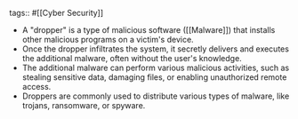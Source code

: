 tags:: #[[Cyber Security]]

- A "dropper" is a type of malicious software ([[Malware]]) that installs other malicious programs on a victim's device.
- Once the dropper infiltrates the system, it secretly delivers and executes the additional malware, often without the user's knowledge.
- The additional malware can perform various malicious activities, such as stealing sensitive data, damaging files, or enabling unauthorized remote access.
- Droppers are commonly used to distribute various types of malware, like trojans, ransomware, or spyware.